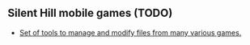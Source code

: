 ## Silent Hill mobile games (TODO)

* [Set of tools to manage and modify files from many various games.](https://github.com/bartlomiejduda/Tools)
